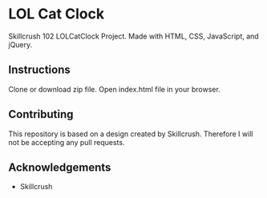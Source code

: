 # LOL Cat Clock
Skillcrush 102 LOLCatClock Project. Made with HTML, CSS, JavaScript, and jQuery.

## Instructions
Clone or download zip file. Open index.html file in your browser.

## Contributing
This repository is based on a design created by Skillcrush. Therefore I will not be accepting any pull requests.

## Acknowledgements
* Skillcrush

